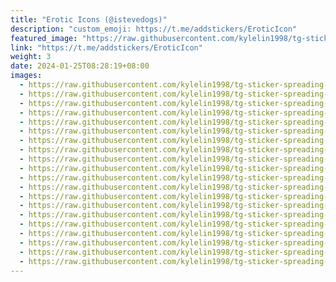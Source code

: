 ```yaml
---
title: "Erotic Icons (@istevedogs)"
description: "custom_emoji: https://t.me/addstickers/EroticIcon"
featured_image: "https://raw.githubusercontent.com/kylelin1998/tg-sticker-spreading-worldwide-images/main/img/2d2c5ec8-d7a1-4ffb-9fd5-f1e929f49298.jpg"
link: "https://t.me/addstickers/EroticIcon"
weight: 3
date: 2024-01-25T08:28:19+08:00
images:
  - https://raw.githubusercontent.com/kylelin1998/tg-sticker-spreading-worldwide-images/main/img/2d2c5ec8-d7a1-4ffb-9fd5-f1e929f49298.jpg
  - https://raw.githubusercontent.com/kylelin1998/tg-sticker-spreading-worldwide-images/main/img/a3232456-8ce3-4b7f-95e6-bce788069303.jpg
  - https://raw.githubusercontent.com/kylelin1998/tg-sticker-spreading-worldwide-images/main/img/6a127cc8-fa30-466d-b959-2d99f5d0fbeb.jpg
  - https://raw.githubusercontent.com/kylelin1998/tg-sticker-spreading-worldwide-images/main/img/2ca52002-aaa5-440c-98f9-3983382fccba.jpg
  - https://raw.githubusercontent.com/kylelin1998/tg-sticker-spreading-worldwide-images/main/img/32580bfe-4d0e-4f22-bb29-f9c1875236e8.jpg
  - https://raw.githubusercontent.com/kylelin1998/tg-sticker-spreading-worldwide-images/main/img/564253c6-0a8b-4df6-83f5-63162752055b.jpg
  - https://raw.githubusercontent.com/kylelin1998/tg-sticker-spreading-worldwide-images/main/img/0d24a0e4-ba83-479c-aee9-3f7db3aeac94.jpg
  - https://raw.githubusercontent.com/kylelin1998/tg-sticker-spreading-worldwide-images/main/img/f3ee834c-b032-4d6b-b519-86846bd172b8.jpg
  - https://raw.githubusercontent.com/kylelin1998/tg-sticker-spreading-worldwide-images/main/img/ac3c4316-78b9-4a9e-bc1f-971e61ed1787.jpg
  - https://raw.githubusercontent.com/kylelin1998/tg-sticker-spreading-worldwide-images/main/img/41a5375b-d9e4-42a3-b446-b439bc63549f.jpg
  - https://raw.githubusercontent.com/kylelin1998/tg-sticker-spreading-worldwide-images/main/img/d4b9a3ff-db1f-445b-b5c0-44ab9741cf26.jpg
  - https://raw.githubusercontent.com/kylelin1998/tg-sticker-spreading-worldwide-images/main/img/eecaa3c4-60dc-4c61-96e0-63893d57b25f.jpg
  - https://raw.githubusercontent.com/kylelin1998/tg-sticker-spreading-worldwide-images/main/img/8a637844-34f7-4407-8c5b-9334ed636f89.jpg
  - https://raw.githubusercontent.com/kylelin1998/tg-sticker-spreading-worldwide-images/main/img/db343c92-d329-42f5-85bf-55bfd5f4d234.jpg
  - https://raw.githubusercontent.com/kylelin1998/tg-sticker-spreading-worldwide-images/main/img/87ee81b3-482e-4f64-b86d-6f83a81ac414.jpg
  - https://raw.githubusercontent.com/kylelin1998/tg-sticker-spreading-worldwide-images/main/img/ae1dcc4f-b357-444a-a93b-bba852df0f9c.jpg
  - https://raw.githubusercontent.com/kylelin1998/tg-sticker-spreading-worldwide-images/main/img/f6c30bad-20f6-4dde-b6ce-48453ceba3cf.jpg
  - https://raw.githubusercontent.com/kylelin1998/tg-sticker-spreading-worldwide-images/main/img/5855e6db-26ff-4bbd-b425-10e3757d40bb.jpg
  - https://raw.githubusercontent.com/kylelin1998/tg-sticker-spreading-worldwide-images/main/img/7684314d-e338-46f1-bb59-74bc195d860e.jpg
  - https://raw.githubusercontent.com/kylelin1998/tg-sticker-spreading-worldwide-images/main/img/00ae8141-8707-417a-a927-2b732d2d7f20.jpg
---
```

